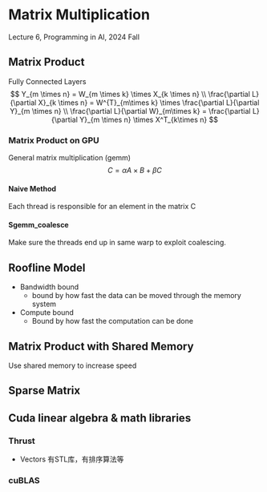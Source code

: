 # Matrix Multiplication
Lecture 6, Programming in AI, 2024 Fall

## Matrix Product
Fully Connected Layers
$$
Y_{m \times n} = W_{m \times k} \times X_{k \times n} \\
\frac{\partial L}{\partial X}_{k \times n} = W^{T}_{m\times k} \times \frac{\partial L}{\partial Y}_{m \times n} \\
\frac{\partial L}{\partial W}_{m\times k} = \frac{\partial L}{\partial Y}_{m \times n} \times X^T_{k\times n}
$$

### Matrix Product on GPU
General matrix multiplication (gemm)
$$
C = \alpha A \times B + \beta C
$$

#### Naive Method
Each thread is responsible for an element in the matrix C

#### Sgemm_coalesce
Make sure the threads end up in same warp to exploit coalescing.

## Roofline Model
* Bandwidth bound
  * bound by how fast the data can be moved through the memory system
* Compute bound
  * Bound by how fast the computation can be done

## Matrix Product with Shared Memory
Use shared memory to increase speed

## Sparse Matrix

## Cuda linear algebra & math libraries
### Thrust
* Vectors
有STL库，有排序算法等

### cuBLAS

